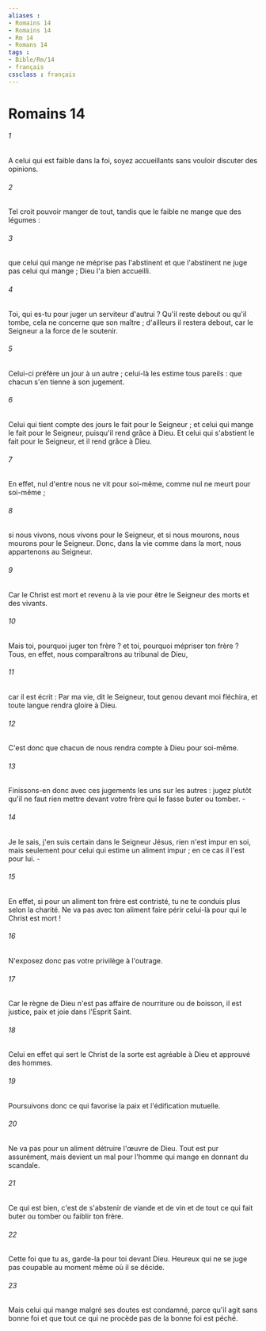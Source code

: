 ```yaml
---
aliases : 
- Romains 14
- Romains 14
- Rm 14
- Romans 14
tags : 
- Bible/Rm/14
- français
cssclass : français
---
```


# Romains 14

###### 1
A celui qui est faible dans la foi, soyez accueillants sans vouloir discuter des opinions. 
###### 2
Tel croit pouvoir manger de tout, tandis que le faible ne mange que des légumes : 
###### 3
que celui qui mange ne méprise pas l'abstinent et que l'abstinent ne juge pas celui qui mange ; Dieu l'a bien accueilli. 
###### 4
Toi, qui es-tu pour juger un serviteur d'autrui ? Qu'il reste debout ou qu'il tombe, cela ne concerne que son maître ; d'ailleurs il restera debout, car le Seigneur a la force de le soutenir. 
###### 5
Celui-ci préfère un jour à un autre ; celui-là les estime tous pareils : que chacun s'en tienne à son jugement. 
###### 6
Celui qui tient compte des jours le fait pour le Seigneur ; et celui qui mange le fait pour le Seigneur, puisqu'il rend grâce à Dieu. Et celui qui s'abstient le fait pour le Seigneur, et il rend grâce à Dieu. 
###### 7
En effet, nul d'entre nous ne vit pour soi-même, comme nul ne meurt pour soi-même ; 
###### 8
si nous vivons, nous vivons pour le Seigneur, et si nous mourons, nous mourons pour le Seigneur. Donc, dans la vie comme dans la mort, nous appartenons au Seigneur. 
###### 9
Car le Christ est mort et revenu à la vie pour être le Seigneur des morts et des vivants. 
###### 10
Mais toi, pourquoi juger ton frère ? et toi, pourquoi mépriser ton frère ? Tous, en effet, nous comparaîtrons au tribunal de Dieu, 
###### 11
car il est écrit : Par ma vie, dit le Seigneur, tout genou devant moi fléchira, et toute langue rendra gloire à Dieu. 
###### 12
C'est donc que chacun de nous rendra compte à Dieu pour soi-même. 
###### 13
Finissons-en donc avec ces jugements les uns sur les autres : jugez plutôt qu'il ne faut rien mettre devant votre frère qui le fasse buter ou tomber. - 
###### 14
Je le sais, j'en suis certain dans le Seigneur Jésus, rien n'est impur en soi, mais seulement pour celui qui estime un aliment impur ; en ce cas il l'est pour lui. - 
###### 15
En effet, si pour un aliment ton frère est contristé, tu ne te conduis plus selon la charité. Ne va pas avec ton aliment faire périr celui-là pour qui le Christ est mort ! 
###### 16
N'exposez donc pas votre privilège à l'outrage. 
###### 17
Car le règne de Dieu n'est pas affaire de nourriture ou de boisson, il est justice, paix et joie dans l'Esprit Saint. 
###### 18
Celui en effet qui sert le Christ de la sorte est agréable à Dieu et approuvé des hommes. 
###### 19
Poursuivons donc ce qui favorise la paix et l'édification mutuelle. 
###### 20
Ne va pas pour un aliment détruire l'œuvre de Dieu. Tout est pur assurément, mais devient un mal pour l'homme qui mange en donnant du scandale. 
###### 21
Ce qui est bien, c'est de s'abstenir de viande et de vin et de tout ce qui fait buter ou tomber ou faiblir ton frère. 
###### 22
Cette foi que tu as, garde-la pour toi devant Dieu. Heureux qui ne se juge pas coupable au moment même où il se décide. 
###### 23
Mais celui qui mange malgré ses doutes est condamné, parce qu'il agit sans bonne foi et que tout ce qui ne procède pas de la bonne foi est péché. 
